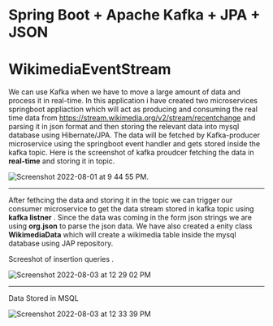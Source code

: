 # Spring Boot + Apache Kafka + JPA + JSON  
# WikimediaEventStream

We can use Kafka when we have to move a large amount of data and process it in real-time. 
In this application i have created two microservices springboot appliaction which will act as producing and consuming the real time data from https://stream.wikimedia.org/v2/stream/recentchange and parsing it in json format and then storing the relevant data into mysql database using Hibernate/JPA.
The data will be fetched by Kafka-producer microservice using the springboot event handler and gets stored inside the kafka topic.
Here is the screenshot of kafka proudcer fetching the data in **real-time** and storing it in topic.

![Screenshot 2022-08-01 at 9 44 55 PM](https://user-images.githubusercontent.com/31178228/182423675-d58b8666-7f79-4698-b99e-570f71779a1a.jpeg).

-------------
After fethcing the data and storing it in the topic we can trigger our consumer microservice to get the data stream stored in kafka topic using 
**kafka listner** . Since the data was coming in the form json strings we are using **org.json** to parse the json data. We have also created a enity class **WikimediaData** which will create a wikimedia table inside the mysql database using JAP repository.

Screeshot of insertion queries .

![Screenshot 2022-08-03 at 12 29 02 PM](https://user-images.githubusercontent.com/31178228/182554156-316a7e55-8fa5-4d48-afc0-e54bc38d4738.png)

---------------

Data Stored in MSQL

![Screenshot 2022-08-03 at 12 33 39 PM](https://user-images.githubusercontent.com/31178228/182554483-e2ae097b-1b2c-4b9b-83ed-a99e1175adc3.png)
